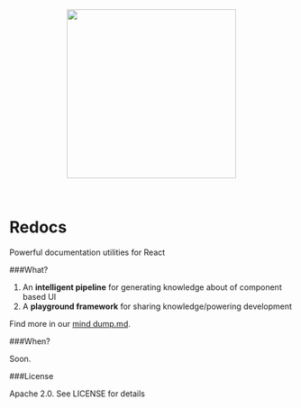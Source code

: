 <p>&nbsp;</p>
<p align="center">
<img src="http://i.imgur.com/BRdEVYW.png" width="300px" />
</p>
<p>&nbsp;</p>

Redocs
======

Powerful documentation utilities for React

###What?

1. An **intelligent pipeline** for generating knowledge about of component based UI
2. A **playground framework** for sharing knowledge/powering development

Find more in our [mind dump.md](./docs/dump.md).

###When?

Soon.

###License

Apache 2.0. See LICENSE for details
